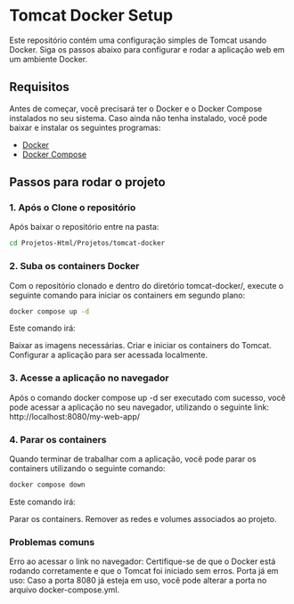 # Tomcat Docker Setup

Este repositório contém uma configuração simples de Tomcat usando Docker. Siga os passos abaixo para configurar e rodar a aplicação web em um ambiente Docker.

## Requisitos

Antes de começar, você precisará ter o Docker e o Docker Compose instalados no seu sistema. Caso ainda não tenha instalado, você pode baixar e instalar os seguintes programas:

- [Docker](https://www.docker.com/products/docker-desktop)
- [Docker Compose](https://docs.docker.com/compose/install/)

## Passos para rodar o projeto

### 1. Após o Clone o repositório

Após baixar o repositório entre na pasta:

```bash
cd Projetos-Html/Projetos/tomcat-docker
```

### 2. Suba os containers Docker

Com o repositório clonado e dentro do diretório tomcat-docker/, execute o seguinte comando para iniciar os containers em segundo plano:

```bash
docker compose up -d
```

Este comando irá:

Baixar as imagens necessárias.
Criar e iniciar os containers do Tomcat.
Configurar a aplicação para ser acessada localmente.

### 3. Acesse a aplicação no navegador

Após o comando docker compose up -d ser executado com sucesso, você pode acessar a aplicação no seu navegador, utilizando o seguinte link:
http://localhost:8080/my-web-app/

### 4. Parar os containers

Quando terminar de trabalhar com a aplicação, você pode parar os containers utilizando o seguinte comando:

```bash
docker compose down
```

Este comando irá:

Parar os containers.
Remover as redes e volumes associados ao projeto.

### Problemas comuns

Erro ao acessar o link no navegador: Certifique-se de que o Docker está rodando corretamente e que o Tomcat foi iniciado sem erros.
Porta já em uso: Caso a porta 8080 já esteja em uso, você pode alterar a porta no arquivo docker-compose.yml.
